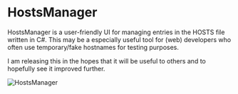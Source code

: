 HostsManager
============
HostsManager is a user-friendly UI for managing entries in the HOSTS file written in C#. This may be a especially useful tool for (web) developers who often use temporary/fake hostnames for testing purposes.

I am releasing this in the hopes that it will be useful to others and to hopefully see it improved further.

![HostsManager](http://i.imgur.com/47mUXGO.png)
